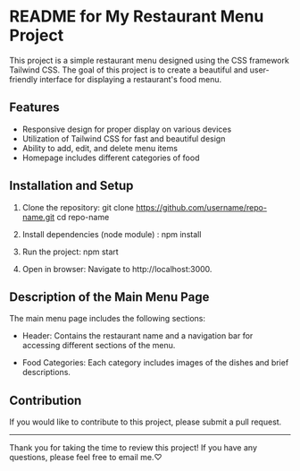 # README for My Restaurant Menu Project

This project is a simple restaurant menu designed using the CSS framework Tailwind CSS. The goal of this project is to create a beautiful and user-friendly interface for displaying a restaurant's food menu.

## Features

- Responsive design for proper display on various devices
- Utilization of Tailwind CSS for fast and beautiful design
- Ability to add, edit, and delete menu items
- Homepage includes different categories of food

## Installation and Setup

1. Clone the repository:
      git clone https://github.com/username/repo-name.git
   cd repo-name
   

2. Install dependencies (node module) :
      npm install
   

3. Run the project:
      npm start
   

4. Open in browser:
   Navigate to http://localhost:3000.

## Description of the Main Menu Page

The main menu page includes the following sections:

- Header: Contains the restaurant name and a navigation bar for accessing different sections of the menu.
  
- Food Categories: Each category includes images of the dishes and brief descriptions.

## Contribution

If you would like to contribute to this project, please submit a pull request.

---

Thank you for taking the time to review this project! If you have any questions, please feel free to email me.♡
